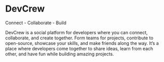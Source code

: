 # DevCrew

Connect - Collaborate - Build

DevCrew is a social platform for developers where you can connect, collaborate, and create together. Form teams for projects, contribute to open-source, showcase your skills, and make friends along the way. It’s a place where developers come together to share ideas, learn from each other, and have fun while building amazing projects.
